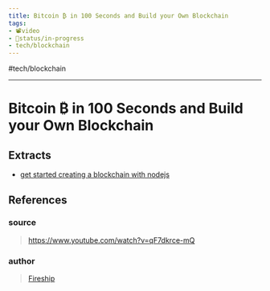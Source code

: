 ```yaml
---
title: Bitcoin ₿ in 100 Seconds and Build your Own Blockchain
tags:
- 📽️video
- 🚦status/in-progress
- tech/blockchain
---
```


#tech/blockchain 

---

# Bitcoin ₿ in 100 Seconds and Build your Own Blockchain

## Extracts

- [get started creating a blockchain with nodejs](/Extracts/get%20started%20creating%20a%20blockchain%20with%20nodejs.md)
## References

### source
> https://www.youtube.com/watch?v=qF7dkrce-mQ
### author
> [Fireship](/Authors/Fireship.md)

